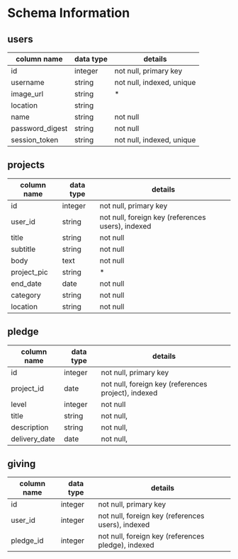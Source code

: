 
# Schema Information

## users

|column name    |data type|details                  |
|---------------|---------|-------------------------|
|id             |integer  |not null, primary key    |
|username       |string   |not null, indexed, unique|
|image_url      |string   |*                        |
|location       |string   |                         |
|name           |string   |not null                 |
|password_digest|string   |not null                 |
|session_token  |string   |not null, indexed, unique|

## projects

|column name    |data type|details                                           |
|---------------|---------|--------------------------------------------------|
|id             |integer  |not null, primary key                             |
|user_id        |string   |not null, foreign key (references users), indexed |
|title          |string   |not null                                          |
|subtitle       |string   |not null                                          |
|body           |text     |not null                                          |
|project_pic    |string   |*                                                 |
|end_date       |date     |not null                                          |
|category       |string   |not null                                          |
|location       |string   |not null                                          |

## pledge

|column name    |data type|details                                             |
|---------------|---------|----------------------------------------------------|
|id             |integer  |not null, primary key                               |
|project_id     |date     |not null, foreign key (references project), indexed |
|level          |integer  |not null                                            |
|title          |string   |not null,                                           |
|description    |string   |not null,                                           |
|delivery_date  |date     |not null,                                           |

## giving

|column name    |data type|details                                            |
|---------------|---------|---------------------------------------------------|
|id             |integer  |not null, primary key                              |
|user_id        |integer  |not null, foreign key (references users), indexed  |
|pledge_id      |integer  |not null, foreign key (references pledge), indexed |
